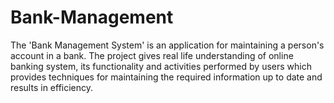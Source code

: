# Bank-Management
The 'Bank Management System' is an application for maintaining a person's account in a bank. The project gives real life understanding of online banking system, its functionality and activities performed by users which provides techniques for maintaining the required information up to date and results in efficiency.
